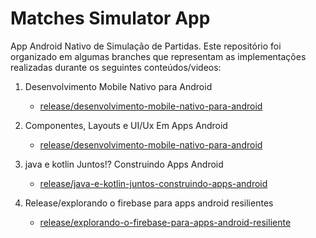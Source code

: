 # Matches Simulator App

App Android Nativo de Simulação de Partidas. Este repositório foi organizado em algumas branches que 
representam as implementações realizadas durante os seguintes conteúdos/videos:

1. Desenvolvimento Mobile Nativo para Android
   - [release/desenvolvimento-mobile-nativo-para-android](https://github.com/Dalakton/matches-simulator-app/tree/release/desenvolvimento-mobile-nativo-para-android)


2. Componentes, Layouts e UI/Ux Em Apps Android
   - [release/desenvolvimento-mobile-nativo-para-android](https://github.com/Dalakton/matches-simulator-app/tree/release/componentes-layouts-ui-ux-em-apps-android)

3. java e kotlin Juntos!? Construindo Apps Android
   - [release/java-e-kotlin-juntos-construindo-apps-android](https://github.com/Dalakton/matches-simulator-app/tree/release/java-e-kotlin-juntos-construindo-apps-android)

4. Release/explorando o firebase para apps android resilientes
   - [release/explorando-o-firebase-para-apps-android-resiliente](https://github.com/Dalakton/matches-simulator-app/tree/release/explorando-o-firebase-para-apps-android-resiliente)





